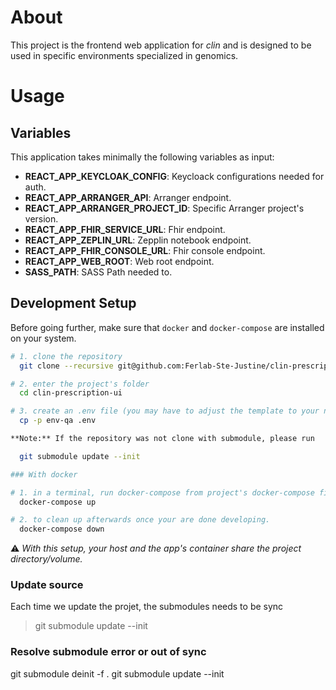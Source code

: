 # About
This project is the frontend web application for _clin_ and is designed to be used in specific environments specialized in genomics.  


# Usage

## Variables

This application takes minimally the following variables as input:

- **REACT_APP_KEYCLOAK_CONFIG**: Keycloack configurations needed for auth. 
- **REACT_APP_ARRANGER_API**: Arranger endpoint.
- **REACT_APP_ARRANGER_PROJECT_ID**: Specific Arranger project's version.
- **REACT_APP_FHIR_SERVICE_URL**: Fhir endpoint.
- **REACT_APP_ZEPLIN_URL**: Zepplin notebook endpoint.
- **REACT_APP_FHIR_CONSOLE_URL**: Fhir console endpoint.
- **REACT_APP_WEB_ROOT**: Web root endpoint.
- **SASS_PATH**: SASS Path needed to.


## Development Setup

Before going further, make sure that ```docker``` and ```docker-compose``` are installed on your system.

```bash
# 1. clone the repository
  git clone --recursive git@github.com:Ferlab-Ste-Justine/clin-prescription-ui.git

# 2. enter the project's folder
  cd clin-prescription-ui

# 3. create an .env file (you may have to adjust the template to your needs)
  cp -p env-qa .env

**Note:** If the repository was not clone with submodule, please run

  git submodule update --init

### With docker

# 1. in a terminal, run docker-compose from project's docker-compose file.
  docker-compose up

# 2. to clean up afterwards once your are done developing.
  docker-compose down
```
:warning: _With this setup, your host and the app's container share the project directory/volume._


### Update source

Each time we update the projet, the submodules needs to be sync

> git submodule update --init

### Resolve submodule error or out of sync

  git submodule deinit -f .
  git submodule update --init
